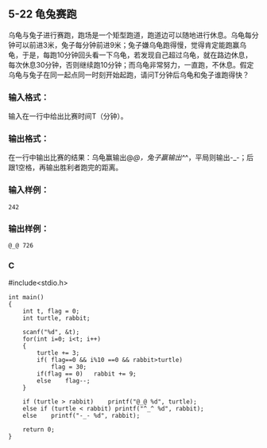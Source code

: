 ## 5-22 龟兔赛跑  
乌龟与兔子进行赛跑，跑场是一个矩型跑道，跑道边可以随地进行休息。乌龟每分钟可以前进3米，兔子每分钟前进9米；兔子嫌乌龟跑得慢，觉得肯定能跑赢乌龟，于是，每跑10分钟回头看一下乌龟，若发现自己超过乌龟，就在路边休息，每次休息30分钟，否则继续跑10分钟；而乌龟非常努力，一直跑，不休息。假定乌龟与兔子在同一起点同一时刻开始起跑，请问T分钟后乌龟和兔子谁跑得快？

### 输入格式：

输入在一行中给出比赛时间T（分钟）。

### 输出格式：

在一行中输出比赛的结果：乌龟赢输出@_@，兔子赢输出^_^，平局则输出-_-；后跟1空格，再输出胜利者跑完的距离。

### 输入样例：

	242
### 输出样例：

	@_@ 726

### C
#include<stdio.h>

	int main()
	{
		int t, flag = 0;
		int turtle, rabbit;
		
		scanf("%d", &t);
		for(int i=0; i<t; i++)
		{
			turtle += 3;
			if( flag==0 && i%10 ==0 && rabbit>turtle)
				flag = 30;
			if(flag == 0)	rabbit += 9;
			else	flag--;
		}
		
		if (turtle > rabbit)	printf("@_@ %d", turtle);
		else if (turtle < rabbit) printf("^_^ %d", rabbit);
		else 	printf("-_- %d", rabbit);
		
		return 0;
	}